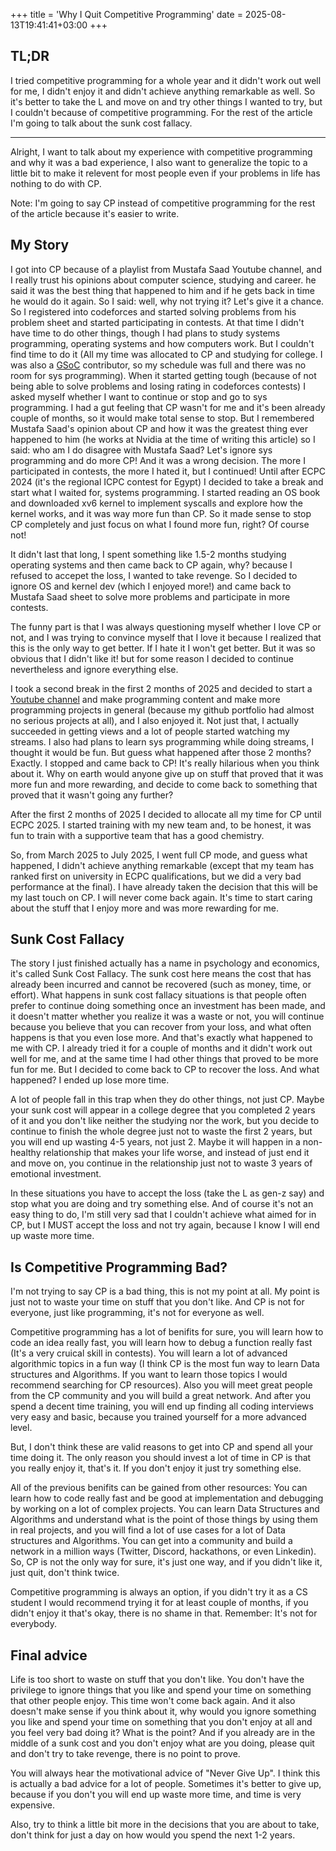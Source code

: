 +++
title = 'Why I Quit Competitive Programming'
date = 2025-08-13T19:41:41+03:00
+++
## TL;DR

I tried competitive programming for a whole year and it didn't work out well for me, I didn't enjoy it and didn't achieve anything remarkable as well. So it's better to take the L and move on and try other things I wanted to try, but I couldn't because of competitive programming.
For the rest of the article I'm going to talk about the sunk cost fallacy.

--------------------

Alright, I want to talk about my experience with competitive programming and why it was a bad experience, I also want to generalize the topic to a little bit to make it relevent for most people even if your problems in life has nothing to do with CP.

Note: I'm going to say CP instead of competitive programming for the rest of the article because it's easier to write.

## My Story

I got into CP because of a playlist from Mustafa Saad Youtube channel, and I really trust his opinions about computer science, studying and career. he said it was the best thing that happened to him and if he gets back in time he would do it again. So I said: well, why not trying it? Let's give it a chance. So I registered into codeforces and started solving problems from his problem sheet and started participating in contests. At that time I didn't have time to do other things, though I had plans to study systems programming, operating systems and how computers work. But I couldn't find time to do it (All my time was allocated to CP and studying for college. I was also a [GSoC](https://summerofcode.withgoogle.com/) contributor, so my schedule was full and there was no room for sys programming).
When it started getting tough (because of not being able to solve problems and losing rating in codeforces contests) I asked myself whether I want to continue or stop and go to sys programming. I had a gut feeling that CP wasn't for me and it's been already couple of months, so it would make total sense to stop. But I remembered Mustafa Saad's opinion about CP and how it was the greatest thing ever happened to him (he works at Nvidia at the time of writing this article) so I said: who am I do disagree with Mustafa Saad? Let's ignore sys programming and do more CP!
And it was a wrong decision. The more I participated in contests, the more I hated it, but I continued!
Until after ECPC 2024 (it's the regional ICPC contest for Egypt) I decided to take a break and start what I waited for, systems programming. I started reading an OS book and downloaded xv6 kernel to implement syscalls and explore how the kernel works, and it was way more fun than CP. So it made sense to stop CP completely and just focus on what I found more fun, right? Of course not!

It didn't last that long, I spent something like 1.5-2 months studying operating systems and then came back to CP again, why? because I refused to accepet the loss, I wanted to take revenge.
So I decided to ignore OS and kernel dev (which I enjoyed more!) and came back to Mustafa Saad sheet to solve more problems and participate in more contests.

The funny part is that I was always questioning myself whether I love CP or not, and I was trying to convince myself that I love it because I realized that this is the only way to get better. If I hate it I won't get better. But it was so obvious that I didn't like it! but for some reason I decided to continue nevertheless and ignore everything else.

I took a second break in the first 2 months of 2025 and decided to start a [Youtube channel](https://www.youtube.com/@ahmedhossam6060) and make programming content and make more programming projects in general (because my github portfolio had almost no serious projects at all), and I also enjoyed it. Not just that, I actually succeeded in getting views and a lot of people started watching my streams. I also had plans to learn sys programming while doing streams, I thought it would be fun.
But guess what happened after those 2 months? Exactly. I stopped and came back to CP! It's really hilarious when you think about it. Why on earth would anyone give up on stuff that proved that it was more fun and more rewarding, and decide to come back to something that proved that it wasn't going any further?

After the first 2 months of 2025 I decided to allocate all my time for CP until ECPC 2025. I started training with my new team and, to be honest, it was fun to train with a supportive team that has a good chemistry.

So, from March 2025 to July 2025, I went full CP mode, and guess what happened, I didn't achieve anything remarkable (except that my team has ranked first on university in ECPC qualifications, but we did a very bad performance at the final). I have already taken the decision that this will be my last touch on CP. I will never come back again. It's time to start caring about the stuff that I enjoy more and was more rewarding for me.

## Sunk Cost Fallacy

The story I just finished actually has a name in psychology and economics, it's called Sunk Cost Fallacy.
The sunk cost here means the cost that has already been incurred and cannot be recovered (such as money, time, or effort). What happens in sunk cost fallacy situations is that people often prefer to continue doing something once an investment has been made, and it doesn't matter whether you realize it was a waste or not, you will continue because you believe that you can recover from your loss, and what often happens is that you even lose more.
And that's exactly what happened to me with CP. I already tried it for a couple of months and it didn't work out well for me, and at the same time I had other things that proved to be more fun for me. But I decided to come back to CP to recover the loss. And what happened? I ended up lose more time.

A lot of people fall in this trap when they do other things, not just CP. Maybe your sunk cost will appear in a college degree that you completed 2 years of it and you don't like neither the studying nor the work, but you decide to continue to finish the whole degree just not to waste the first 2 years, but you will end up wasting 4-5 years, not just 2. Maybe it will happen in a non-healthy relationship that makes your life worse, and instead of just end it and move on, you continue in the relationship just not to waste 3 years of emotional investment.

In these situations you have to accept the loss (take the L as gen-z say) and stop what you are doing and try something else. And of course it's not an easy thing to do, I'm still very sad that I couldn't achieve what aimed for in CP, but I MUST accept the loss and not try again, because I know I will end up waste more time.

## Is Competitive Programming Bad?

I'm not trying to say CP is a bad thing, this is not my point at all. My point is just not to waste your time on stuff that you don't like. And CP is not for everyone, just like programming, it's not for everyone as well.

Competitive programming has a lot of benifits for sure, you will learn how to code an idea really fast, you will learn how to debug a function really fast (It's a very cruical skill in contests). You will learn a lot of advanced algorithmic topics in a fun way (I think CP is the most fun way to learn Data structures and Algorithms. If you want to learn those topics I would recommend searching for CP resources). Also you will meet great people from the CP community and you will build a great network. And after you spend a decent time training, you will end up finding all coding interviews very easy and basic, because you trained yourself for a more advanced level.

But, I don't think these are valid reasons to get into CP and spend all your time doing it. The only reason you should invest a lot of time in CP is that you really enjoy it, that's it. If you don't enjoy it just try something else.

All of the previous benifits can be gained from other resources: You can learn how to code really fast and be good at implementation and debugging by working on a lot of complex projects. You can learn Data Structures and Algorithms and understand what is the point of those things by using them in real projects, and you will find a lot of use cases for a lot of Data structures and Algorithms. You can get into a community and build a network in a million ways (Twitter, Discord, hackathons, or even Linkedin).
So, CP is not the only way for sure, it's just one way, and if you didn't like it, just quit, don't think twice.

Competitive programming is always an option, if you didn't try it as a CS student I would recommend trying it for at least couple of months, if you didn't enjoy it that's okay, there is no shame in that. Remember: It's not for everybody.

## Final advice

Life is too short to waste on stuff that you don't like. You don't have the privilege to ignore things that you like and spend your time on something that other people enjoy. This time won't come back again. And it also doesn't make sense if you think about it, why would you ignore something you like and spend your time on something that you don't enjoy at all and you feel very bad doing it? What is the point?
And if you already are in the middle of a sunk cost and you don't enjoy what are you doing, please quit and don't try to take revenge, there is no point to prove.

You will always hear the motivational advice of "Never Give Up". I think this is actually a bad advice for a lot of people. Sometimes it's better to give up, because if you don't you will end up waste more time, and time is very expensive.

Also, try to think a little bit more in the decisions that you are about to take, don't think for just a day on how would you spend the next 1-2 years.
